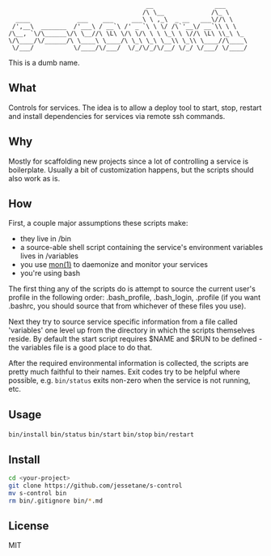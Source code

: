 ```
                                      __                 ___      
                                     /\ \__             /\_ \     
  ____             ___    ___     ___\ \ ,_\  _ __   ___\//\ \    
 /',__\  _______  /'___\ / __`\ /' _ `\ \ \/ /\`'__\/ __`\\ \ \   
/\__, `\/\______\/\ \__//\ \L\ \/\ \/\ \ \ \_\ \ \//\ \L\ \\_\ \_ 
\/\____/\/______/\ \____\ \____/\ \_\ \_\ \__\\ \_\\ \____//\____\
 \/___/           \/____/\/___/  \/_/\/_/\/__/ \/_/ \/___/ \/____/

```
This is a dumb name.

## What
Controls for services. The idea is to allow a deploy tool to start, stop, restart and install dependencies for services via remote ssh commands.

## Why
Mostly for scaffolding new projects since a lot of controlling a service is boilerplate. Usually a bit of customization happens, but the scripts should also work as is.

## How
First, a couple major assumptions these scripts make:  
* they live in <your-project>/bin  
* a source-able shell script containing the service's environment variables lives in <your-project>/variables  
* you use [mon(1)](https://github.com/visionmedia/mon) to daemonize and monitor your services  
* you're using bash

The first thing any of the scripts do is attempt to source the current user's profile in the following order: .bash_profile, .bash_login, .profile (if you want .bashrc, you should source that from whichever of these files you use). 

Next they try to source service specific information from a file called 'variables' one level up from the directory in which the scripts themselves reside. By default the start script requires $NAME and $RUN to be defined - the variables file is a good place to do that.

After the required environmental information is collected, the scripts are pretty much faithful to their names. Exit codes try to be helpful where possible, e.g. `bin/status` exits non-zero when the service is not running, etc.

## Usage
`bin/install`
`bin/status`
`bin/start`
`bin/stop`
`bin/restart`

## Install
```bash
cd <your-project>
git clone https://github.com/jessetane/s-control
mv s-control bin
rm bin/.gitignore bin/*.md
```

## License
MIT
